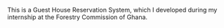 This is a Guest House Reservation System, which I developed during my internship at the Forestry Commission of Ghana.
